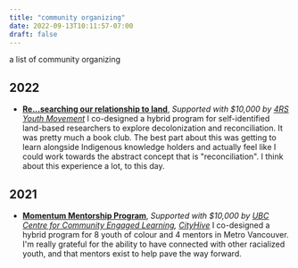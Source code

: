 ```yaml
---
title: "community organizing"
date: 2022-09-13T10:11:57-07:00
draft: false
---
```


a list of community organizing 

## 2022
- [**Re…searching our relationship to land**](https://www.instagram.com/re_searching_land/), *Supported with $10,000 by [4RS Youth Movement](https://4rsyouth.ca/)*
I co-designed a hybrid program for self-identified land-based researchers to explore decolonization and reconciliation. It was pretty much a book club. The best part about this was getting to learn alongside Indigenous knowledge holders and actually feel like I could work towards the abstract concept that is "reconciliation". I think about this experience a lot, to this day.

## 2021
- [**Momentum Mentorship Program**](https://www.instagram.com/momentumyvr/), *Supported with $10,000 by [UBC Centre for Community Engaged Learning](https://ccel.ubc.ca/), [CityHive](https://cityhive.ca/)*
I co-designed a hybrid program for 8 youth of colour and 4 mentors in Metro Vancouver. I'm really grateful for the ability to have connected with other racialized youth, and that mentors exist to help pave the way forward.
